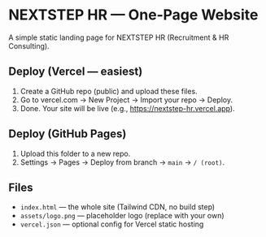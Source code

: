 # NEXTSTEP HR — One‑Page Website

A simple static landing page for NEXTSTEP HR (Recruitment & HR Consulting).

## Deploy (Vercel — easiest)
1. Create a GitHub repo (public) and upload these files.
2. Go to vercel.com → New Project → Import your repo → Deploy.
3. Done. Your site will be live (e.g., https://nextstep-hr.vercel.app).

## Deploy (GitHub Pages)
1. Upload this folder to a new repo.
2. Settings → Pages → Deploy from branch → `main` → `/ (root)`.

## Files
- `index.html` — the whole site (Tailwind CDN, no build step)
- `assets/logo.png` — placeholder logo (replace with your own)
- `vercel.json` — optional config for Vercel static hosting
